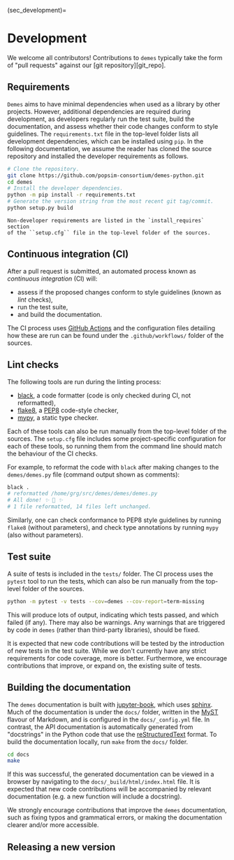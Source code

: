 (sec_development)=

# Development

We welcome all contributors! Contributions to `demes` typically take the form
of "pull requests" against our [git repository][git_repo].

## Requirements

`Demes` aims to have minimal dependencies when used as a library by other
projects. However, additional dependencies are required during development, as
developers regularly run the test suite, build the documentation, and assess
whether their code changes conform to style guidelines. The `requirements.txt`
file in the top-level folder lists all development dependencies, which can
be installed using `pip`. In the following documentation, we assume the reader
has cloned the source repository and installed the developer requirements as
follows.

```sh
# Clone the repository.
git clone https://github.com/popsim-consortium/demes-python.git
cd demes
# Install the developer dependencies.
python -m pip install -r requirements.txt
# Generate the version string from the most recent git tag/commit.
python setup.py build
```

```{note}
Non-developer requirements are listed in the `install_requires` section
of the ``setup.cfg`` file in the top-level folder of the sources.
```

## Continuous integration (CI)

After a pull request is submitted, an automated process known as
*continuous integration* (CI) will:

 * assess if the proposed changes conform to style guidelines (known as *lint* checks),
 * run the test suite,
 * and build the documentation.

The CI process uses
[GitHub Actions](https://docs.github.com/en/free-pro-team@latest/actions)
and the configuration files detailing how these are run can be found under the
`.github/workflows/` folder of the sources.

## Lint checks

The following tools are run during the linting process:

 * [black](https://black.readthedocs.io/), a code formatter
   (code is only checked during CI, not reformatted),
 * [flake8](https://flake8.pycqa.org/),
   a [PEP8](https://www.python.org/dev/peps/pep-0008/) code-style checker,
 * [mypy](http://mypy-lang.org/), a static type checker.

Each of these tools can also be run manually from the top-level folder of the
sources. The `setup.cfg` file includes some project-specific configuration
for each of these tools, so running them from the command line should match
the behaviour of the CI checks.

For example, to reformat the code with `black` after making changes to the
`demes/demes.py` file (command output shown as comments):

```sh
black .
# reformatted /home/grg/src/demes/demes/demes.py
# All done! ✨ 🍰 ✨
# 1 file reformatted, 14 files left unchanged.
```

Similarly, one can check conformance to PEP8 style guidelines by running
`flake8` (without parameters), and check type annotations by running
`mypy` (also without parameters).

## Test suite

A suite of tests is included in the `tests/` folder.
The CI process uses the `pytest` tool to run the tests, which can also be run
manually from the top-level folder of the sources.

```sh
python -m pytest -v tests --cov=demes --cov-report=term-missing
```

This will produce lots of output, indicating which tests passed, and which
failed (if any). There may also be warnings. Any warnings that are triggered
by code in `demes` (rather than third-party libraries), should be fixed.

It is expected that new code contributions will be tested by the introduction
of new tests in the test suite. While we don't currently have any strict
requirements for code coverage, more is better. Furthermore, we encourage
contributions that improve, or expand on, the existing suite of tests.


## Building the documentation

The `demes` documentation is built with [jupyter-book](https://jupyter-book.org/),
which uses [sphinx](https://www.sphinx-doc.org/).
Much of the documentation is under the `docs/` folder, written in the
[MyST](https://myst-parser.readthedocs.io/en/latest/) flavour of Markdown,
and is configured in the `docs/_config.yml` file.
In contrast, the API documentation is automatically generated from "docstrings"
in the Python code that use the
[reStructuredText](https://docutils.sourceforge.io/docs/ref/rst/restructuredtext.html)
format. To build the documentation locally, run `make` from the `docs/` folder.

```sh
cd docs
make
```

If this was successful, the generated documentation can be viewed in a browser
by navigating to the `docs/_build/html/index.html` file. It is expected that
new code contributions will be accompanied by relevant documentation (e.g. a
new function will include a docstring).

We strongly encourage contributions that improve the `demes` documentation,
such as fixing typos and grammatical errors, or making the documentation
clearer and/or more accessible.


## Releasing a new version

```{include} release.md
```
